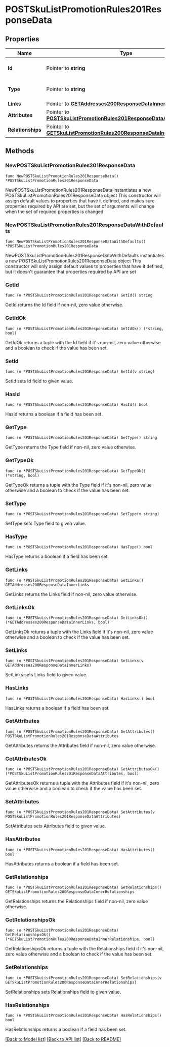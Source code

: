 # POSTSkuListPromotionRules201ResponseData

## Properties

Name | Type | Description | Notes
------------ | ------------- | ------------- | -------------
**Id** | Pointer to **string** | The resource&#39;s id | [optional] 
**Type** | Pointer to **string** | The resource&#39;s type | [optional] [default to "sku_list_promotion_rules"]
**Links** | Pointer to [**GETAddresses200ResponseDataInnerLinks**](GETAddresses200ResponseDataInnerLinks.md) |  | [optional] 
**Attributes** | Pointer to [**POSTSkuListPromotionRules201ResponseDataAttributes**](POSTSkuListPromotionRules201ResponseDataAttributes.md) |  | [optional] 
**Relationships** | Pointer to [**GETSkuListPromotionRules200ResponseDataInnerRelationships**](GETSkuListPromotionRules200ResponseDataInnerRelationships.md) |  | [optional] 

## Methods

### NewPOSTSkuListPromotionRules201ResponseData

`func NewPOSTSkuListPromotionRules201ResponseData() *POSTSkuListPromotionRules201ResponseData`

NewPOSTSkuListPromotionRules201ResponseData instantiates a new POSTSkuListPromotionRules201ResponseData object
This constructor will assign default values to properties that have it defined,
and makes sure properties required by API are set, but the set of arguments
will change when the set of required properties is changed

### NewPOSTSkuListPromotionRules201ResponseDataWithDefaults

`func NewPOSTSkuListPromotionRules201ResponseDataWithDefaults() *POSTSkuListPromotionRules201ResponseData`

NewPOSTSkuListPromotionRules201ResponseDataWithDefaults instantiates a new POSTSkuListPromotionRules201ResponseData object
This constructor will only assign default values to properties that have it defined,
but it doesn't guarantee that properties required by API are set

### GetId

`func (o *POSTSkuListPromotionRules201ResponseData) GetId() string`

GetId returns the Id field if non-nil, zero value otherwise.

### GetIdOk

`func (o *POSTSkuListPromotionRules201ResponseData) GetIdOk() (*string, bool)`

GetIdOk returns a tuple with the Id field if it's non-nil, zero value otherwise
and a boolean to check if the value has been set.

### SetId

`func (o *POSTSkuListPromotionRules201ResponseData) SetId(v string)`

SetId sets Id field to given value.

### HasId

`func (o *POSTSkuListPromotionRules201ResponseData) HasId() bool`

HasId returns a boolean if a field has been set.

### GetType

`func (o *POSTSkuListPromotionRules201ResponseData) GetType() string`

GetType returns the Type field if non-nil, zero value otherwise.

### GetTypeOk

`func (o *POSTSkuListPromotionRules201ResponseData) GetTypeOk() (*string, bool)`

GetTypeOk returns a tuple with the Type field if it's non-nil, zero value otherwise
and a boolean to check if the value has been set.

### SetType

`func (o *POSTSkuListPromotionRules201ResponseData) SetType(v string)`

SetType sets Type field to given value.

### HasType

`func (o *POSTSkuListPromotionRules201ResponseData) HasType() bool`

HasType returns a boolean if a field has been set.

### GetLinks

`func (o *POSTSkuListPromotionRules201ResponseData) GetLinks() GETAddresses200ResponseDataInnerLinks`

GetLinks returns the Links field if non-nil, zero value otherwise.

### GetLinksOk

`func (o *POSTSkuListPromotionRules201ResponseData) GetLinksOk() (*GETAddresses200ResponseDataInnerLinks, bool)`

GetLinksOk returns a tuple with the Links field if it's non-nil, zero value otherwise
and a boolean to check if the value has been set.

### SetLinks

`func (o *POSTSkuListPromotionRules201ResponseData) SetLinks(v GETAddresses200ResponseDataInnerLinks)`

SetLinks sets Links field to given value.

### HasLinks

`func (o *POSTSkuListPromotionRules201ResponseData) HasLinks() bool`

HasLinks returns a boolean if a field has been set.

### GetAttributes

`func (o *POSTSkuListPromotionRules201ResponseData) GetAttributes() POSTSkuListPromotionRules201ResponseDataAttributes`

GetAttributes returns the Attributes field if non-nil, zero value otherwise.

### GetAttributesOk

`func (o *POSTSkuListPromotionRules201ResponseData) GetAttributesOk() (*POSTSkuListPromotionRules201ResponseDataAttributes, bool)`

GetAttributesOk returns a tuple with the Attributes field if it's non-nil, zero value otherwise
and a boolean to check if the value has been set.

### SetAttributes

`func (o *POSTSkuListPromotionRules201ResponseData) SetAttributes(v POSTSkuListPromotionRules201ResponseDataAttributes)`

SetAttributes sets Attributes field to given value.

### HasAttributes

`func (o *POSTSkuListPromotionRules201ResponseData) HasAttributes() bool`

HasAttributes returns a boolean if a field has been set.

### GetRelationships

`func (o *POSTSkuListPromotionRules201ResponseData) GetRelationships() GETSkuListPromotionRules200ResponseDataInnerRelationships`

GetRelationships returns the Relationships field if non-nil, zero value otherwise.

### GetRelationshipsOk

`func (o *POSTSkuListPromotionRules201ResponseData) GetRelationshipsOk() (*GETSkuListPromotionRules200ResponseDataInnerRelationships, bool)`

GetRelationshipsOk returns a tuple with the Relationships field if it's non-nil, zero value otherwise
and a boolean to check if the value has been set.

### SetRelationships

`func (o *POSTSkuListPromotionRules201ResponseData) SetRelationships(v GETSkuListPromotionRules200ResponseDataInnerRelationships)`

SetRelationships sets Relationships field to given value.

### HasRelationships

`func (o *POSTSkuListPromotionRules201ResponseData) HasRelationships() bool`

HasRelationships returns a boolean if a field has been set.


[[Back to Model list]](../README.md#documentation-for-models) [[Back to API list]](../README.md#documentation-for-api-endpoints) [[Back to README]](../README.md)


